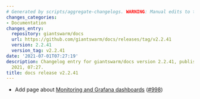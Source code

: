 ```yaml
---
# Generated by scripts/aggregate-changelogs. WARNING: Manual edits to this files will be overwritten.
changes_categories:
- Documentation
changes_entry:
  repository: giantswarm/docs
  url: https://github.com/giantswarm/docs/releases/tag/v2.2.41
  version: 2.2.41
  version_tag: v2.2.41
date: '2021-07-01T07:27:19'
description: Changelog entry for giantswarm/docs version 2.2.41, published on 01 July
  2021, 07:27.
title: docs release v2.2.41
---
```


- Add page about [Monitoring and Grafana dashboards](https://docs.giantswarm.io/use-the-api/observability/) ([#998](https://github.com/giantswarm/docs/pull/998))
